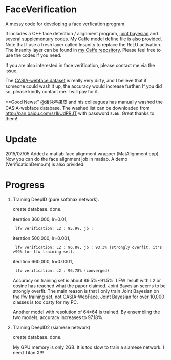 # FaceVerification
A messy code for developing a face verfication program. 

It includes a C++ face detection / alignment program, [joint bayesian](http://home.ustc.edu.cn/~chendong/JointBayesian/) and several supplementary codes. My Caffe model define file is also provided. Note that I use a fresh layer called Insanity to replace the ReLU activation. The Insanity layer can be found in [my Caffe repository](https://github.com/happynear/caffe-windows). Please feel free to use the codes if you need.

If you are also interested in face verification, please contact me via the issue.

The [CASIA-webface dataset](http://www.cbsr.ia.ac.cn/english/CASIA-WebFace-Database.html) is really very dirty, and I believe that if someone could wash it up, the accuracy would increase further. If you did so, please kindly contact me. I will pay for it.

**Good News:" [@潘泳苹果皮](http://weibo.com/maxpanyong) and his colleagues has manually washed the CASIA-webface database. The washed list can be downloaded from http://pan.baidu.com/s/1kUdRRJT with password `3zbb`. Great thanks to them!

Update
==========

2015/07/05 Added a matlab face alignment wrapper (MatAlignment.cpp). Now you can do the face alignment job in matlab. A demo (VerificationDemo.m) is also privided. 

Progress
===========
1. Training DeepID (pure softmax network).

    create database. done.
    
    iteration 360,000, lr=0.01,
    
        lfw verification: L2 : 95.9%, jb : 
    
    iteration 500,000, lr=0.001,
    
        lfw verification: L2 : 96.8%, jb : 93.3% (strongly overfit, it's >99% for lfw training set).
        
    iteration 660,000, lr=0.0001,
    
        lfw verification: L2 : 96.78% (converged)
    
    Accuracy on training set is about 89.5%~91.5%. LFW result with L2 or cosine has reached what the paper claimed. Joint Bayesian seems to be strongly overfit. The main reason is that I only train Joint Bayesian on the lfw training set, not CASIA-WebFace. Joint Bayesian for over 10,000 classes is too costy for my PC.
    
    Another model with resolution of 64*64 is trained. By ensembling the two models, accuracy increases to 97.18%.
    
2. Training DeepID2 (siamese network)

    create database. done.
    
    My GPU memory is only 2GB. It is too slow to train a siamese network. I need Titan X!!!
